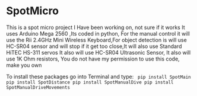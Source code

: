 # SpotMicro
This is a spot micro project I Have been working on, not sure if it works It uses Arduino Mega 2560 ,Its coded in python, For the manual control it will use the Rii 2.4GHz Mini Wireless Keyboard,For object detection is will use HC-SR04 sensor and will stop if it get too close,It will also use Standard HiTEC HS-311 servos It also will use HC-SR04 Ultrasonic Sensor, It also will use 1K Ohm resistors, You do not have my permission to use this code, make you own

To install these packages go into Terminal and type:
` pip install SpotMain
  pip install SpotDistance
  pip install SpotManualDive
  pip install SpotManualDriveMovements`
